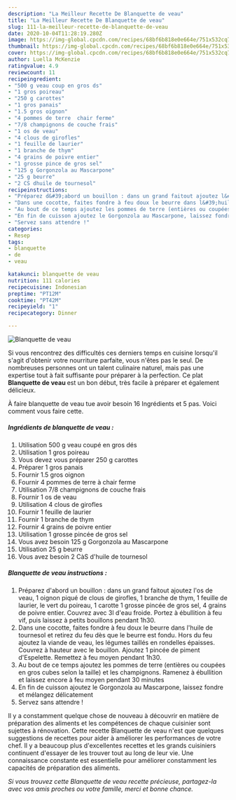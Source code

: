 ```yaml
---
description: "La Meilleur Recette De Blanquette de veau"
title: "La Meilleur Recette De Blanquette de veau"
slug: 111-la-meilleur-recette-de-blanquette-de-veau
date: 2020-10-04T11:28:19.280Z
image: https://img-global.cpcdn.com/recipes/68bf6b818e0e664e/751x532cq70/blanquette-de-veau-photo-principale-de-la-recette.jpg
thumbnail: https://img-global.cpcdn.com/recipes/68bf6b818e0e664e/751x532cq70/blanquette-de-veau-photo-principale-de-la-recette.jpg
cover: https://img-global.cpcdn.com/recipes/68bf6b818e0e664e/751x532cq70/blanquette-de-veau-photo-principale-de-la-recette.jpg
author: Luella McKenzie
ratingvalue: 4.9
reviewcount: 11
recipeingredient:
- "500 g veau coup en gros ds"
- "1 gros poireau"
- "250 g carottes"
- "1 gros panais"
- "1.5 gros oignon"
- "4 pommes de terre  chair ferme"
- "7/8 champignons de couche frais"
- "1 os de veau"
- "4 clous de girofles"
- "1 feuille de laurier"
- "1 branche de thym"
- "4 grains de poivre entier"
- "1 grosse pince de gros sel"
- "125 g Gorgonzola au Mascarpone"
- "25 g beurre"
- "2 CS dhuile de tournesol"
recipeinstructions:
- "Préparez d&#39;abord un bouillon : dans un grand faitout ajoutez l&#39;os de veau, 1 oignon piqué de clous de girofles, 1 branche de thym, 1 feuille de laurier, le vert du poireau, 1 carotte 1 grosse pincée de gros sel, 4 grains de poivre entier. Couvrez avec 3l d&#39;eau froide. Portez à ébullition à feu vif, puis laissez à petits bouillons pendant 1h30."
- "Dans une cocotte, faites fondre à feu doux le beurre dans l&#39;huile de tournesol et retirez du feu dès que le beurre est fondu. Hors du feu ajoutez la viande de veau, les légumes taillés en rondelles épaisses. Couvrez à hauteur avec le bouillon. Ajoutez 1 pincée de piment d&#39;Espelette. Remettez à feu moyen pendant 1h30."
- "Au bout de ce temps ajoutez les pommes de terre (entières ou coupées en gros cubes selon la taille) et les champignons. Ramenez à ébullition et laissez encore à feu moyen pendant 30 minutes"
- "En fin de cuisson ajoutez le Gorgonzola au Mascarpone, laissez fondre et mélangez délicatement"
- "Servez sans attendre !"
categories:
- Resep
tags:
- blanquette
- de
- veau

katakunci: blanquette de veau 
nutrition: 111 calories
recipecuisine: Indonesian
preptime: "PT12M"
cooktime: "PT42M"
recipeyield: "1"
recipecategory: Dinner

---
```



![Blanquette de veau](https://img-global.cpcdn.com/recipes/68bf6b818e0e664e/751x532cq70/blanquette-de-veau-photo-principale-de-la-recette.jpg)

Si vous rencontrez des difficultés ces derniers temps en cuisine lorsqu'il s'agit d'obtenir votre nourriture parfaite, vous n'êtes pas le seul. De nombreuses personnes ont un talent culinaire naturel, mais pas une expertise tout à fait suffisante pour préparer à la perfection. Ce plat <strong> Blanquette de veau </strong> est un bon début, très facile à préparer et également délicieux.

<!--inarticleads1-->

À faire blanquette de veau tue avoir besoin 16 Ingrédients et 5 pas. Voici comment vous faire cette.

##### Ingrédients de blanquette de veau :

1. Utilisation 500 g veau coupé en gros dés
1. Utilisation 1 gros poireau
1. Vous devez vous préparer 250 g carottes
1. Préparer 1 gros panais
1. Fournir 1.5 gros oignon
1. Fournir 4 pommes de terre à chair ferme
1. Utilisation 7/8 champignons de couche frais
1. Fournir 1 os de veau
1. Utilisation 4 clous de girofles
1. Fournir 1 feuille de laurier
1. Fournir 1 branche de thym
1. Fournir 4 grains de poivre entier
1. Utilisation 1 grosse pincée de gros sel
1. Vous avez besoin 125 g Gorgonzola au Mascarpone
1. Utilisation 25 g beurre
1. Vous avez besoin 2 CàS d&#39;huile de tournesol




<!--inarticleads2-->

##### Blanquette de veau instructions :

1. Préparez d&#39;abord un bouillon : dans un grand faitout ajoutez l&#39;os de veau, 1 oignon piqué de clous de girofles, 1 branche de thym, 1 feuille de laurier, le vert du poireau, 1 carotte 1 grosse pincée de gros sel, 4 grains de poivre entier. Couvrez avec 3l d&#39;eau froide. Portez à ébullition à feu vif, puis laissez à petits bouillons pendant 1h30.
1. Dans une cocotte, faites fondre à feu doux le beurre dans l&#39;huile de tournesol et retirez du feu dès que le beurre est fondu. Hors du feu ajoutez la viande de veau, les légumes taillés en rondelles épaisses. Couvrez à hauteur avec le bouillon. Ajoutez 1 pincée de piment d&#39;Espelette. Remettez à feu moyen pendant 1h30.
1. Au bout de ce temps ajoutez les pommes de terre (entières ou coupées en gros cubes selon la taille) et les champignons. Ramenez à ébullition et laissez encore à feu moyen pendant 30 minutes
1. En fin de cuisson ajoutez le Gorgonzola au Mascarpone, laissez fondre et mélangez délicatement
1. Servez sans attendre !




<!--inarticleads1-->

<p>
Il y a constamment quelque chose de nouveau à découvrir en matière de préparation des aliments et les compétences de chaque cuisinier sont sujettes à rénovation. Cette recette Blanquette de veau n'est que quelques suggestions de recettes pour aider à améliorer les performances de votre chef. Il y a beaucoup plus d'excellentes recettes et les grands cuisiniers continuent d'essayer de les trouver tout au long de leur vie. Une connaissance constante est essentielle pour améliorer constamment les capacités de préparation des aliments.
</p>

<p>
<i>Si vous trouvez cette Blanquette de veau recette précieuse, partagez-la avec vos amis proches ou votre famille, merci et bonne chance.</i>
</p>
